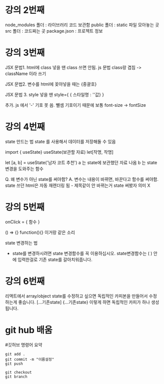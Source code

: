 


# 강의 2번째

node_modules 폴더 : 라이브러리 코드 보관함
public 폴더 : static 파일 모아놓는 곳
src 폴더 : 코드짜는 곳
package.json : 프로젝트 정보

# 강의 3번째

JSX 문법1. html에 class 넣을 땐 class 쓰면 안됨. js 문법 class랑 겹침
-> className 이라 쓰기

JSX 문법2. 변수를 html에 꽂아넣을 때는 {중괄호}

JSX 문법 3. style 넣을 땐 style={ { 스타일명 : ''값} }

추가. js 에서 '-' 기호 못 씀. 뺄셈 기호이기 때문에 보통 font-size -> fontSize

# 강의 4번째

state 만드는 법
state 를 사용해서 데이터를 저장해둘 수 있음

import { useState}
useState(보관할 자료)
let[작명, 작명]

let [a, b] = useState('남자 코트 추천')
a 는 state에 보관했던 자료 나옴
b 는 state 변경을 도와주는 함수

Q. 왜 변수가 아닌 state를 써야함?
A. 변수는 내용이 바뀌면, 바꾼다고 함수를 써야함. state 쓰던 html은 자동 재렌더링 됨
	- 제목같이 안 바뀌는거 state 써봤자 의미 X

# 강의 5번째

onClick = { 함수 }

() => {}  function(){} 이거랑 같은 소리

state 변경하는 법
-  state를 변경하시려면 state 변경함수를 꼭 이용하십시오.
   state변경함수는 ( ) 안에 입력한걸로 기존 state를 갈아치워줍니다.

# 강의 6번째

리액트에서 array/object state를 수정하고 싶으면 
독립적인 카피본을 만들어서 수정하는게 좋습니다. 
[...기존state] 
{...기존state} 
이렇게 하면 독립적인 카피가 하나 생성됩니다.

 # git hub 배움
   #깃허브 명령어 요약

    git add .
    git commit -m "이름설정"
    git push 

    git checkout 
    git branch 